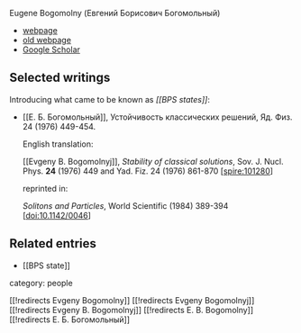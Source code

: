 Eugene Bogomolny (Евгений Борисович Богомольный)

* [webpage](http://www.lptms.universite-paris-saclay.fr/eugene-bogomolny/)
* [old webpage](http://www.itp.ac.ru/en/persons/bogomolny-evgeny-borisovich)
* [Google Scholar](https://scholar.google.com/citations?user=jV-qsxQAAAAJ)

## Selected writings

Introducing what came to be known as *[[BPS states]]*:

* [[Е. Б. Богомольный]], Устойчивость классических решений, Яд. Физ. 24 (1976) 449-454.

  English translation:

  [[Evgeny B. Bogomolnyj]], *Stability of classical solutions*, Sov. J. Nucl. Phys. **24** (1976) 449  and Yad. Fiz. 24 (1976) 861-870 &lbrack;[spire:101280](https://inspirehep.net/literature/101280)&rbrack;

  reprinted in:

  *Solitons and Particles*, World Scientific (1984) 389-394 &lbrack;[doi:10.1142/0046](https://doi.org/10.1142/0046)&rbrack;



## Related entries

* [[BPS state]]


category: people

[[!redirects Evgeny Bogomolny]]
[[!redirects Evgeny Bogomolnyj]]
[[!redirects Evgeny B. Bogomolnyj]]
[[!redirects E. B. Bogomolny]]
[[!redirects Е. Б. Богомольный]]
